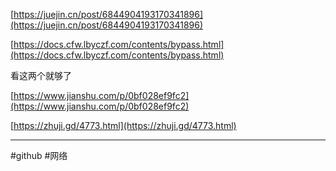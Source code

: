 [https://juejin.cn/post/6844904193170341896](https://juejin.cn/post/6844904193170341896)

[https://docs.cfw.lbyczf.com/contents/bypass.html](https://docs.cfw.lbyczf.com/contents/bypass.html)

看这两个就够了

[https://www.jianshu.com/p/0bf028ef9fc2](https://www.jianshu.com/p/0bf028ef9fc2)

[https://zhuji.gd/4773.html](https://zhuji.gd/4773.html)

---
#github #网络